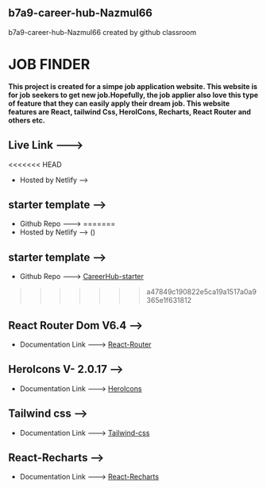 ## b7a9-career-hub-Nazmul66
b7a9-career-hub-Nazmul66 created by github classroom

# JOB FINDER

__This project is created for a simpe job application website. This website is for job seekers to get new job.Hopefully, the job applier also love this type of feature that they can easily apply their dream job. This website features are React, tailwind Css, HeroICons, Recharts, React Router and others etc.__

## Live Link --->
<<<<<<< HEAD
+ Hosted by Netlify --> []()

## starter template -->
+ Github Repo ---> []()
=======
+ Hosted by Netlify --> ()

## starter template -->
+ Github Repo ---> [CareerHub-starter]()
>>>>>>> a47849c190822e5ca19a1517a0a9365e1f631812

## React Router Dom V6.4 -->
+ Documentation Link ---> [React-Router](https://reactrouter.com/en/main)

## HeroIcons V- 2.0.17 -->
+ Documentation Link ---> [HeroIcons](https://heroicons.com/)

## Tailwind css -->
+ Documentation Link ---> [Tailwind-css](https://tailwindcss.com/)

## React-Recharts -->
+ Documentation Link ---> [React-Recharts](https://recharts.org/en-US/)
